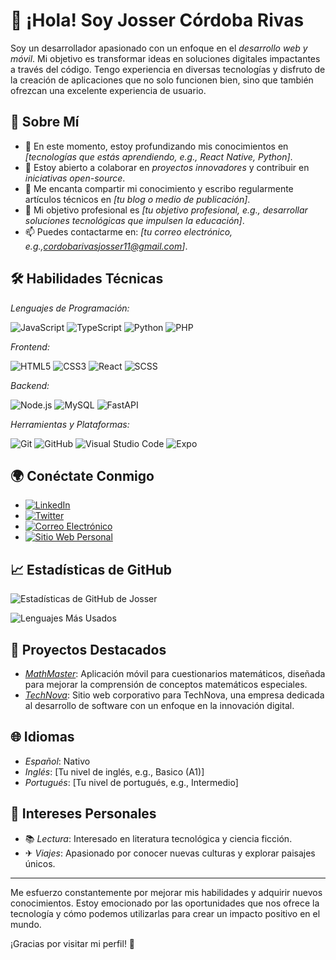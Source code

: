 # 👋 ¡Hola! Soy Josser Córdoba Rivas

Soy un desarrollador apasionado con un enfoque en el *desarrollo web y móvil*. Mi objetivo es transformar ideas en soluciones digitales impactantes a través del código. Tengo experiencia en diversas tecnologías y disfruto de la creación de aplicaciones que no solo funcionen bien, sino que también ofrezcan una excelente experiencia de usuario.

## 🚀 Sobre Mí

- 🌱 En este momento, estoy profundizando mis conocimientos en *[tecnologías que estás aprendiendo, e.g., React Native, Python]*.
- 🤝 Estoy abierto a colaborar en *proyectos innovadores* y contribuir en *iniciativas open-source*.
- 📝 Me encanta compartir mi conocimiento y escribo regularmente artículos técnicos en *[tu blog o medio de publicación]*.
- 🎯 Mi objetivo profesional es *[tu objetivo profesional, e.g., desarrollar soluciones tecnológicas que impulsen la educación]*.
- 📫 Puedes contactarme en: *[tu correo electrónico, e.g.,cordobarivasjosser11@gmail.com]*.

## 🛠 Habilidades Técnicas

*Lenguajes de Programación:*

![JavaScript](https://img.shields.io/badge/-JavaScript-F7DF1E?logo=javascript&logoColor=000)
![TypeScript](https://img.shields.io/badge/-TypeScript-007ACC?logo=typescript&logoColor=fff)
![Python](https://img.shields.io/badge/-Python-3776AB?logo=python&logoColor=fff)
![PHP](https://img.shields.io/badge/-PHP-777BB4?logo=php&logoColor=fff)

*Frontend:*

![HTML5](https://img.shields.io/badge/-HTML5-E34F26?logo=html5&logoColor=fff)
![CSS3](https://img.shields.io/badge/-CSS3-1572B6?logo=css3&logoColor=fff)
![React](https://img.shields.io/badge/-React-61DAFB?logo=react&logoColor=000)
![SCSS](https://img.shields.io/badge/-SCSS-CC6699?logo=sass&logoColor=fff)

*Backend:*

![Node.js](https://img.shields.io/badge/-Node.js-339933?logo=node.js&logoColor=fff)
![MySQL](https://img.shields.io/badge/-MySQL-4479A1?logo=mysql&logoColor=fff)
![FastAPI](https://img.shields.io/badge/-FastAPI-009688?logo=fastapi&logoColor=fff)

*Herramientas y Plataformas:*

![Git](https://img.shields.io/badge/-Git-F05032?logo=git&logoColor=fff)
![GitHub](https://img.shields.io/badge/-GitHub-181717?logo=github&logoColor=fff)
![Visual Studio Code](https://img.shields.io/badge/-VSCode-007ACC?logo=visual-studio-code&logoColor=fff)
![Expo](https://img.shields.io/badge/-Expo-000020?logo=expo&logoColor=fff)

## 🌍 Conéctate Conmigo

- [![LinkedIn](https://img.shields.io/badge/-LinkedIn-0077B5?logo=linkedin&logoColor=fff)](https://www.linkedin.com/in/josser-cordoba-rivas/)
- [![Twitter](https://img.shields.io/badge/-Twitter-1DA1F2?logo=twitter&logoColor=fff)](https://twitter.com/JosserC)
- [![Correo Electrónico](https://img.shields.io/badge/-Email-D14836?logo=gmail&logoColor=fff)](mailto:JosserC@gmail.com)
- [![Sitio Web Personal](https://img.shields.io/badge/-Sitio_Web-000000?logo=vercel&logoColor=fff)](https://josser.com)

## 📈 Estadísticas de GitHub

![Estadísticas de GitHub de Josser](https://github-readme-stats.vercel.app/api?username=IngenieroJosser&show_icons=true&theme=radical)

![Lenguajes Más Usados](https://github-readme-stats.vercel.app/api/top-langs/?username=IngenieroJosser&layout=compact&theme=radical)

## 💼 Proyectos Destacados

- *[MathMaster]([https://github.com/IngenieroJosser/MathMaster](https://github.com/IngenieroJosser/MathMaster))*: Aplicación móvil para cuestionarios matemáticos, diseñada para mejorar la comprensión de conceptos matemáticos especiales.
- *[TechNova]([https://github.com/IngenieroJosser/TechNova](https://github.com/IngenieroJosser/technova__software))*: Sitio web corporativo para TechNova, una empresa dedicada al desarrollo de software con un enfoque en la innovación digital.

## 🌐 Idiomas

- *Español*: Nativo
- *Inglés*: [Tu nivel de inglés, e.g., Basico (A1)]
- *Portugués*: [Tu nivel de portugués, e.g., Intermedio]

## 🎨 Intereses Personales

- 📚 *Lectura*: Interesado en literatura tecnológica y ciencia ficción.
- ✈ *Viajes*: Apasionado por conocer nuevas culturas y explorar paisajes únicos.

---

Me esfuerzo constantemente por mejorar mis habilidades y adquirir nuevos conocimientos. Estoy emocionado por las oportunidades que nos ofrece la tecnología y cómo podemos utilizarlas para crear un impacto positivo en el mundo.

¡Gracias por visitar mi perfil! 🚀
<!---
IngenieroJosser/IngenieroJosser is a ✨ special ✨ repository because its `README.md` (this file) appears on your GitHub profile.
You can click the Preview link to take a look at your changes.
--->
